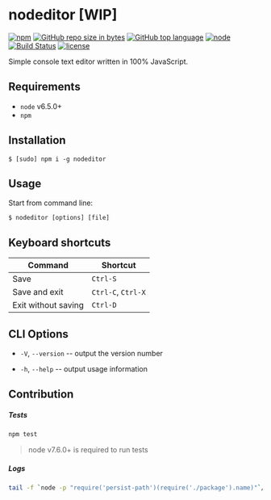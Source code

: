 # nodeditor [WIP]

[![npm](https://img.shields.io/npm/v/nodeditor.svg)](https://www.npmjs.com/package/nodeditor)
[![GitHub repo size in bytes](https://img.shields.io/github/repo-size/Bannerets/nodeditor.svg)](https://github.com/Bannerets/nodeditor)
[![GitHub top language](https://img.shields.io/github/languages/top/Bannerets/nodeditor.svg)](https://github.com/Bannerets/nodeditor)
[![node](https://img.shields.io/node/v/nodeditor.svg)](https://github.com/Bannerets/nodeditor)
[![Build Status](https://travis-ci.org/Bannerets/nodeditor.svg?branch=master)](https://travis-ci.org/Bannerets/nodeditor)
[![license](https://img.shields.io/github/license/Bannerets/nodeditor.svg)](https://github.com/Bannerets/nodeditor/blob/master/LICENSE)

Simple console text editor written in 100% JavaScript.

## Requirements

- `node` v6.5.0+
- `npm`

## Installation

```console
$ [sudo] npm i -g nodeditor
```

## Usage

Start from command line:

```console
$ nodeditor [options] [file]
```

## Keyboard shortcuts

|       Command       |       Shortcut     |
| ------------------- | ------------------ |
| Save                | `Ctrl-S`           |
| Save and exit       | `Ctrl-C`, `Ctrl-X` |
| Exit without saving | `Ctrl-D`           |

## CLI Options

- `-V`, `--version` -- output the version number

- `-h`, `--help` -- output usage information

## Contribution

##### Tests

```sh
npm test
```

> node v7.6.0+ is required to run tests

##### Logs

```sh
tail -f `node -p "require('persist-path')(require('./package').name)"`/latest.log
```
